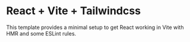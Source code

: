 # React  + Vite + Tailwindcss

This template provides a minimal setup to get React working in Vite with HMR and some ESLint rules.


